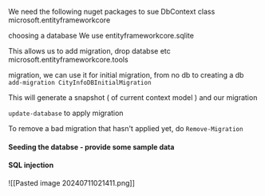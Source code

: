 We need the following nuget packages to sue DbContext class
microsoft.entityframeworkcore 

choosing a database
We use entityframeworkcore.sqlite


This allows us to add migration, drop databse etc
microsoft.entityframeworkcore.tools

migration, we can use it for initial migration, from no db to creating a db
`add-migration CityInfoDBInitialMigration`

This will generate a snapshot ( of current context model ) and our migration

`update-database` to apply migration

To remove a bad migration that hasn't applied yet, do
`Remove-Migration`

#### Seeding the databse - provide some sample data


#### SQL injection
![[Pasted image 20240711021411.png]]

